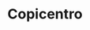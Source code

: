 ---
title: "Copicentro"
url: /malaga/copicentro-calle-ingeniero-de-la-torre-acosta/
shop: Kopieren
---